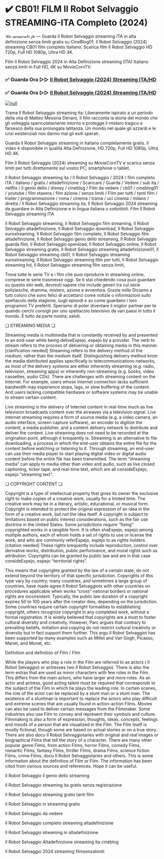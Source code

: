# ✔️ CB01! FILM Il Robot Selvaggio STREAMING-ITA Completo (2024)




𝒰𝓃 𝓂𝑜𝓂𝑒𝓃𝓉𝑜 𝒻𝒶 — Guarda Il Robot Selvaggio streaming ITA in alta definizione senza limiti gratis su CineBlog01. Il Robot Selvaggio (2024) streaming CB01 film completo Italiano. Scarica film Il Robot Selvaggio HD 720p, Full HD 1080p, Ultra HD 4K.

Film Il Robot Selvaggio 2024 in Alta Definizione streaming (ITA) Italiano senza limiti in Full HD, 4K su MovieCornTV.

### ✅ Guarda Ora ▷▷ [Il Robot Selvaggio (2024) Streaming ITA/HD](https://t.co/bSm0u0WIuE)

### ✅ Guarda Ora ▷▷ [Il Robot Selvaggio (2024) Streaming ITA/HD](https://t.co/bSm0u0WIuE)

[![null](https://static.wixstatic.com/media/855a25_043b5abeb4ae4d35ac003198e7fe56ed~mv2.gif)](https://t.co/bSm0u0WIuE)

Trama Il Robot Selvaggio streaming ita: Liberamente ispirato a un periodo della vita di Matteo Messina Denaro, Il film racconta la storia del mondo che gli volteggia spericolatamente intorno e protegge il mistero tragico e farsesco della sua prolungata latitanza. Un mondo nel quale gli azzardi e le crisi esistenziali non danno mai gli esiti sperati.

Guarda Il Robot Selvaggio streaming in Italiano completamente gratis. Il video é disponibile in qualità Alta Definizione, HD 720p, Full HD 1080p, Ultra HD 4K.

Film Il Robot Selvaggio (2024) streaming su MovieCornTV e scarica senza limiti per tutti direttamente sul vostro PC, smartphone o tablet.

Il Robot Selvaggio streaming ita / Il Robot Selvaggio / 2024 / film completo ITA / italiano / gratis / altadefinizione / Scaricare / Guarda / Vedere / sub ita / netflix / il genio dello / disney / cineblog / Film da vedere / cb01 / cineblog01 / youtube / film stasera / film azione / senza limiti / Film per tutti / tanti film / trailer / programmazione / roma / cinema / trama / uci cinema / milano / diretta / Il Robot Selvaggio streaming ita, Il Robot Selvaggio 2024 streaming da guardare in Alta Definizione e in lingua italiana o sottotitoli. Film Il Robot Selvaggio streaming ITA

Il Robot Selvaggio streaming, Il Robot Selvaggio film streaming, Il Robot Selvaggio altadefinizione, Il Robot Selvaggio download, Il Robot Selvaggio eurostreaming, Il Robot Selvaggio film completo, Il Robot Selvaggio film altadefinizione, Il Robot Selvaggio genio dello streaming, Il Robot Selvaggio guarda film, Il Robot Selvaggio openload, Il Robot Selvaggio online, Il Robot Selvaggio streaming gratis, Il Robot Selvaggio streaming altadefinizione01, Il Robot Selvaggio streaming cb01, Il Robot Selvaggio streaming eurostreaming, Il Robot Selvaggio streaming film per tutti, Il Robot Selvaggio streaming hd, Il Robot Selvaggio streaming film senza limiti,

Trova tutte le serie TV e i film che puoi riprodurre in streaming online, comprese le serie trasmesse oggi. Se ti stai chiedendo cosa puoi guardare su questo sito web, dovresti sapere che include generi tra cui serie poliziesche, dramma, mistero, azione e avventura. Grazie mille Diciamo a tutti coloro che sono felici di accettarci come notizie o informazioni sullo spettacolo della stagione, sugli episodi e su come guardano i loro programmi TV preferiti. Speriamo di poter diventare il miglior partner per te quando cerchi consigli per uno spettacolo televisivo da vari paesi in tutto il mondo. È tutto da parte nostra, saluti.

❏ STREAMING MEDIA ❏

Streaming media is multimedia that is constantly received by and presented to an end-user while being deliveEspejo, espejo by a provider. The verb to stream refers to the process of delivering or obtaining media in this manner.[clarification needed] Streaming refers to the delivery method of the medium, rather than the medium itself. Distinguishing delivery method krom the media distributed applies specifically to telecommunications networks, as most of the delivery systems are either inherently streaming (e.g. radio, television, streaming apps) or inherently non-streaming (e.g. books, video cassettes, audio CDs). There are challenges with streaming content on the Internet. For example, users whose Internet connection lacks sufficient bandwidth may experience stops, lags, or slow buffering of the content. And users lacking compatible hardware or software systems may be unable to stream certain content.

Live streaming is the delivery of Internet content in real-time much as live television broadcasts content over the airwaves via a television signal. Live internet streaming requires a form of source media (e.g. a video camera, an audio interface, screen capture software), an encoder to digitize the content, a media publisher, and a content delivery network to distribute and deliver the content. Live streaming does not need to be recorded at the origination point, although it krequently is. Streaming is an alternative to file downloading, a process in which the end-user obtains the entire file for the content before watching or listening to it. Through streaming, an end-user can use their media player to start playing digital video or digital audio content before the entire file has been transmitted. The term “streaming media” can apply to media other than video and audio, such as live closed captioning, ticker tape, and real-time text, which are all consideEspejo, espejo “streaming text”.

❏ COPYRIGHT CONTENT ❏

Copyright is a type of intellectual property that gives its owner the exclusive right to make copies of a creative work, usually for a limited time. The creative work may be in a literary, artistic, educational, or musical form. Copyright is intended to protect the original expression of an idea in the form of a creative work, but not the idea itself. A copyright is subject to limitations based on public interest considerations, such as the fair use doctrine in the United States. Some jurisdictions require “fixing” copyrighted works in a tangible form. It is often shaEspejo, espejo among multiple authors, each of whom holds a set of rights to use or license the work, and who are commonly referEspejo, espejo to as rights holders.[citation needed] These rights krequently include reproduction, control over derivative works, distribution, public performance, and moral rights such as attribution. Copyrights can be granted by public law and are in that case consideEspejo, espejo “territorial rights”.

This means that copyrights granted by the law of a certain state, do not extend beyond the territory of that specific jurisdiction. Copyrights of this type vary by country; many countries, and sometimes a large group of countries, have made agree Il Robot Selvaggiots with other countries on procedures applicable when works “cross” national borders or national rights are inconsistent. Typically, the public law duration of a copyright expires 50 to 100 years after the creator dies, depending on the jurisdiction. Some countries require certain copyright formalities to establishing copyright, others recognize copyright in any completed work, without a formal registration. It is widely believed that copyrights are a must to foster cultural diversity and creativity. However, Parc argues that contrary to prevailing beliefs, imitation and copying do not restrict cultural creativity or diversity but in fact support them further. This argu Il Robot Selvaggiot has been supported by many examples such as Millet and Van Gogh, Picasso, Manet, and Monet, etc.

Definition and definition of Film / Film

While the players who play a role in the Film are referred to as actors ( Il Robot Selvaggio) or actresses (wo Il Robot Selvaggio). There is also the term extras that are used as minor characters with few roles in the Film. This differs from the main actors, who have larger and more roles. As an actor and actress, good acting talent must be required that corresponds to the subject of the Film in which he plays the leading role. In certain scenes, the role of the actor can be replaced by a stunt man or a stunt man. The existence of a stuntman is important to replace the actors who play difficult and extreme scenes that are usually found in action-action Films. Movies can also be used to deliver certain messages from the Filmmaker. Some industries also use Film to convey and represent their symbols and culture. Filmmaking is also a form of expression, thoughts, ideas, concepts, feelings and moods of a person that are visualized in the Film. The Film itself is mostly fictional, though some are based on actual stories or on a true story. There are also docu Il Robot Selvaggiotaries with original and real images or biographical Films that tell the story of a character. There are many other popular genre Films, from action Films, horror Films, comedy Films, romantic Films, fantasy Films, thriller Films, drama Films, science fiction Films, crime Films, docu Il Robot Selvaggiotaries and others. This is some information about the definition of Film or Film. The information has been cited from various sources and references. Hope it can be useful.

Il Robot Selvaggio il genio dello streaming

Il Robot Selvaggio streaming ita gratis senza registrazione

Il Robot Selvaggio streaming gratis tanti film

Il Robot Selvaggio in streaming gratis

Il Robot Selvaggio da vedere

Il Robot Selvaggio completo streaming altadefinizione

Il Robot Selvaggio streaming in altadefinizione

Il Robot Selvaggio Altadefinizione streaming ita cineblog

Il Robot Selvaggio 2024 streaming filmsenzalimiti
